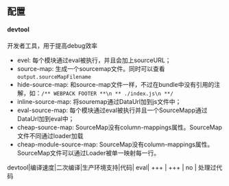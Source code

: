 ## 配置

#### devtool
开发者工具，用于提高debug效率
* evel: 每个模块通过eval被执行，并且会加上sourceURL；
* source-map: 生成一个sourcemap文件。同时可以查看`output.sourceMapFilename`
* hide-source-map: 和source-map文件一样，不过在bundle中没有引用的注解，如：`/** WEBPACK FOOTER **\n ** ./index.js\n **/`
* inline-source-map: 将souremap通过DataUrl加到js文件中；
* eval-source-map: 每个模块通过eval被执行并且一个SourceMapp通过DataUrl加到eval中；
* cheap-source-map: SourceMap没有column-mappings属性。SourceMap文件不同通过loader加载
* cheap-module-source-map: SourceMap没有column-mappings属性。SourceMap文件可以通过Loader被单一映射每一行。

devtool|编译速度|二次编译|生产环境支持|代码|
eval| +++ | +++ | no | 处理过代码
